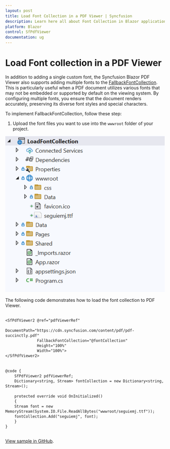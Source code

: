 ```yaml
---
layout: post
title: Load Font Collection in a PDF Viewer | Syncfusion
description: Learn here all about Font Collection in Blazor application in Syncfusion Blazor SfPdfViewer component and more.
platform: Blazor
control: SfPdfViewer
documentation: ug
---
```


# Load Font collection in a PDF Viewer

In addition to adding a single custom font, the Syncfusion Blazor PDF Viewer also supports adding multiple fonts to the [FallbackFontCollection](https://help.syncfusion.com/cr/blazor/Syncfusion.Blazor.SfPdfViewer.PdfViewerBase.html#Syncfusion_Blazor_SfPdfViewer_PdfViewerBase_FallbackFontCollection). This is particularly useful when a PDF document utilizes various fonts that may not be embedded or supported by default on the viewing system. By configuring multiple fonts, you ensure that the document renders accurately, preserving its diverse font styles and special characters.

To implement FallbackFontCollection, follow these step: 

1. Upload the font files you want to use into the `wwwroot` folder of your project.

![Font Collection in Blazor PDFViewer](../../pdfviewer/images/load-font-collection.png)

The following code demonstrates how to load the font collection to PDF Viewer.

```cshtml

<SfPdfViewer2 @ref="pdfViewerRef" 
              DocumentPath="https://cdn.syncfusion.com/content/pdf/pdf-succinctly.pdf"
              FallbackFontCollection="@fontCollection"
              Height="100%"
              Width="100%">
</SfPdfViewer2>
 

@code {
    SfPdfViewer2 pdfViewerRef;
    Dictionary<string, Stream> fontCollection = new Dictionary<string, Stream>();
    
    protected override void OnInitialized()
    {
    Stream font = new MemoryStream(System.IO.File.ReadAllBytes("wwwroot/seguiemj.ttf"));
    fontCollection.Add("seguiemj", font);
    }
}
    
```
[View sample in GitHub]().

